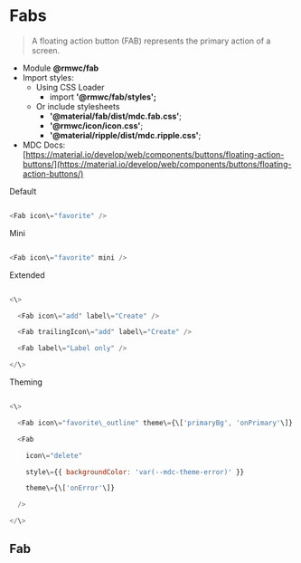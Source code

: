 # Fabs

> A floating action button (FAB) represents the primary action of a screen.

-   Module __@rmwc/fab__
-   Import styles:
    -   Using CSS Loader
        -   import __'@rmwc/fab/styles';__
    -   Or include stylesheets
        -   __'@material/fab/dist/mdc.fab.css'__;
        -   __'@rmwc/icon/icon.css'__;
        -   __'@material/ripple/dist/mdc.ripple.css'__;
-   MDC Docs: [https://material.io/develop/web/components/buttons/floating-action-buttons/](https://material.io/develop/web/components/buttons/floating-action-buttons/)

Default

```js

<Fab icon\="favorite" />


```

Mini

```js

<Fab icon\="favorite" mini />


```

Extended

```js

<\>

  <Fab icon\="add" label\="Create" />

  <Fab trailingIcon\="add" label\="Create" />

  <Fab label\="Label only" />

</\>


```

Theming

```js

<\>

  <Fab icon\="favorite\_outline" theme\={\['primaryBg', 'onPrimary'\]} />

  <Fab

    icon\="delete"

    style\={{ backgroundColor: 'var(--mdc-theme-error)' }}

    theme\={\['onError'\]}

  />

</\>


```

## Fab